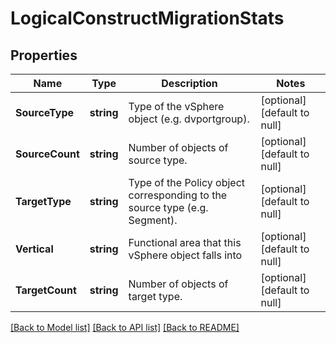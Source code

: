 # LogicalConstructMigrationStats

## Properties
Name | Type | Description | Notes
------------ | ------------- | ------------- | -------------
**SourceType** | **string** | Type of the vSphere object (e.g. dvportgroup). | [optional] [default to null]
**SourceCount** | **string** | Number of objects of source type. | [optional] [default to null]
**TargetType** | **string** | Type of the Policy object corresponding to the source type (e.g. Segment). | [optional] [default to null]
**Vertical** | **string** | Functional area that this vSphere object falls into | [optional] [default to null]
**TargetCount** | **string** | Number of objects of target type. | [optional] [default to null]

[[Back to Model list]](../README.md#documentation-for-models) [[Back to API list]](../README.md#documentation-for-api-endpoints) [[Back to README]](../README.md)

